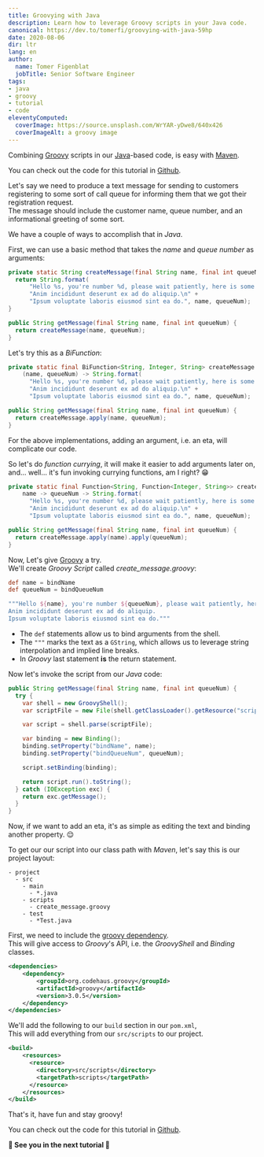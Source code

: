 ```yaml
---
title: Groovying with Java
description: Learn how to leverage Groovy scripts in your Java code.
canonical: https://dev.to/tomerfi/groovying-with-java-59hp
date: 2020-08-06
dir: ltr
lang: en
author:
  name: Tomer Figenblat
  jobTitle: Senior Software Engineer
tags:
- java
- groovy
- tutorial
- code
eleventyComputed:
  coverImage: https://source.unsplash.com/WrYAR-yDwe8/640x426
  coverImageAlt: a groovy image
---
```


Combining [Groovy](https://groovy-lang.org/) scripts in our [Java](https://www.java.com/)-based code, is easy with [Maven](https://maven.apache.org/).

You can check out the code for this tutorial in [Github][0].

Let's say we need to produce a text message for sending to customers registering to some sort of call queue for informing them that we got their registration request.</br>
The message should include the customer name, queue number, and an informational greeting of some sort.

We have a couple of ways to accomplish that in *Java*.

First, we can use a basic method that takes the *name* and *queue number* as arguments:

```java
private static String createMessage(final String name, final int queueNum) {
  return String.format(
      "Hello %s, you're number %d, please wait patiently, here is some info:\n" +
      "Anim incididunt deserunt ex ad do aliquip.\n" +
      "Ipsum voluptate laboris eiusmod sint ea do.", name, queueNum);
}

public String getMessage(final String name, final int queueNum) {
  return createMessage(name, queueNum);
}
```

Let's try this as a *BiFunction*:

```java
private static final BiFunction<String, Integer, String> createMessage =
    (name, queueNum) -> String.format(
      "Hello %s, you're number %d, please wait patiently, here is some info:\n" +
      "Anim incididunt deserunt ex ad do aliquip.\n" +
      "Ipsum voluptate laboris eiusmod sint ea do.", name, queueNum);

public String getMessage(final String name, final int queueNum) {
  return createMessage.apply(name, queueNum);
}
```

For the above implementations, adding an argument, i.e. an eta, will complicate our code.

So let's do *function currying*, it will make it easier to add arguments later on,</br>
and... well... it's fun invoking currying functions, am I right? :grin:

```java
private static final Function<String, Function<Integer, String>> createMessage =
    name -> queueNum -> String.format(
      "Hello %s, you're number %d, please wait patiently, here is some info:\n" +
      "Anim incididunt deserunt ex ad do aliquip.\n" +
      "Ipsum voluptate laboris eiusmod sint ea do.", name, queueNum);

public String getMessage(final String name, final int queueNum) {
  return createMessage.apply(name).apply(queueNum);
}
```

Now, Let's give [Groovy](https://groovy-lang.org/) a try.</br>
We'll create *Groovy Script* called *create_message.groovy*:

```groovy
def name = bindName
def queueNum = bindQueueNum

"""Hello ${name}, you're number ${queueNum}, please wait patiently, here is some info:
Anim incididunt deserunt ex ad do aliquip.
Ipsum voluptate laboris eiusmod sint ea do."""
```

- The `def` statements allow us to bind arguments from the shell.
- The `"""` marks the text as a `GString`, which allows us to leverage string interpolation and implied line breaks.
- In *Groovy* last statement **is** the return statement.

Now let's invoke the script from our *Java* code:

```java
public String getMessage(final String name, final int queueNum) {
  try {
    var shell = new GroovyShell();
    var scriptFile = new File(shell.getClassLoader().getResource("scripts/create_message.groovy").getFile());

    var script = shell.parse(scriptFile);

    var binding = new Binding();
    binding.setProperty("bindName", name);
    binding.setProperty("bindQueueNum", queueNum);

    script.setBinding(binding);

    return script.run().toString();
  } catch (IOException exc) {
    return exc.getMessage();
  }
}
```

Now, if we want to add an eta, it's as simple as editing the text and binding another property. :relieved:

To get our our script into our class path with *Maven*, let's say this is our project layout:

```text
- project
  - src
    - main
      - *.java
    - scripts
      - create_message.groovy
    - test
      - *Test.java
```

First, we need to include the [groovy dependency](https://mvnrepository.com/artifact/org.codehaus.groovy/groovy).</br>
This will give access to *Groovy*'s API, i.e. the *GroovyShell* and *Binding* classes.

```xml
<dependencies>
    <dependency>
        <groupId>org.codehaus.groovy</groupId>
        <artifactId>groovy</artifactId>
        <version>3.0.5</version>
    </dependency>
</dependencies>
```

We'll add the following to our `build` section in our `pom.xml`,</br>
This will add everything from our `src/scripts` to our project.

```xml
<build>
    <resources>
      <resource>
        <directory>src/scripts</directory>
        <targetPath>scripts</targetPath>
      </resource>
    </resources>
</build>
```

That's it, have fun and stay groovy!

You can check out the code for this tutorial in [Github][0].

**:wave: See you in the next tutorial :wave:**

[0]: https://github.com/TomerFi/groovy-script-java-project-tutorial
